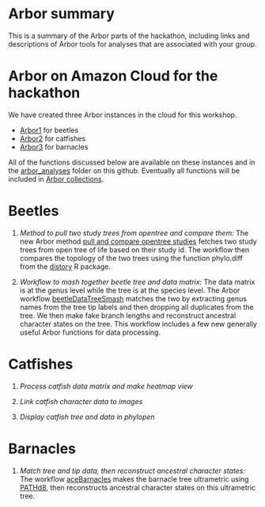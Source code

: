 # Arbor summary

This is a summary of the Arbor parts of the hackathon, including links and descriptions of Arbor tools
for analyses that are associated with your group.

# Arbor on Amazon Cloud for the hackathon

We have created three Arbor instances in the cloud for this workshop.

- [Arbor1](arbor1.arborworkflows.com) for beetles
- [Arbor2](arbor2.arborworkflows.com) for catfishes
- [Arbor3](arbor3.arborworkflows.com) for barnacles

All of the functions discussed below are available on these instances and in the [arbor_analyses](https://github.com/OpenTreeOfLife/clade-workshops/tree/master/arbor_analyses/) folder on this github.
Eventually all functions will be included in [Arbor collections]().

# Beetles

1. *Method to pull two study trees from opentree and compare them:* The new Arbor method [pull and compare opentree studies](https://github.com/OpenTreeOfLife/clade-workshops/blob/master/arbor_analyses/phytophaga/pull%20and%20compare%20opentree%20studies.json) fetches two study trees from open tree of life based on their study id. The workflow then compares the topology of the two trees using the function phylo.diff from the [distory](https://cran.r-project.org/web/packages/distory/index.html) R package.

2. *Workflow to mash together beetle tree and data matrix:* The data matrix is at the genus level while the tree is at the species level. The Arbor workflow [beetleDataTreeSmash](https://github.com/OpenTreeOfLife/clade-workshops/blob/master/arbor_analyses/phytophaga/beetleDataTreeSmash.json) matches the two by extracting genus names from the tree tip labels and then dropping all duplicates from the tree. We then make fake branch lengths and reconstruct ancestral character states on the tree. This workflow includes a few new generally useful Arbor functions for data processing.

# Catfishes

1. *Process catfish data matrix and make heatmap view*

2. *Link catfish character data to images*

3. *Display catfish tree and data in phylopen*

# Barnacles

1. *Match tree and tip data, then reconstruct ancestral character states:* The workflow [aceBarnacles](https://github.com/OpenTreeOfLife/clade-workshops/blob/master/arbor_analyses/barnacles/aceBarnacles.json) makes the barnacle tree ultrametric using [PATHd8](http://www2.math.su.se/PATHd8/), then reconstructs ancestral character states on this ultrametric tree.
